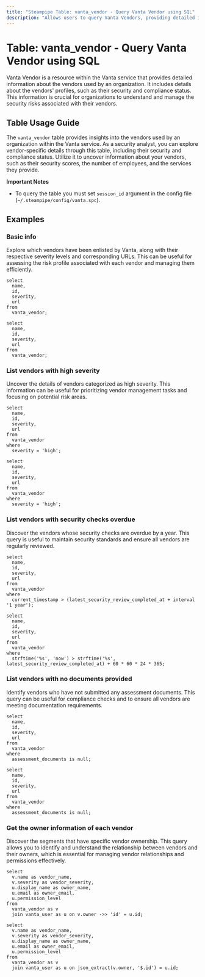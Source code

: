 ```yaml
---
title: "Steampipe Table: vanta_vendor - Query Vanta Vendor using SQL"
description: "Allows users to query Vanta Vendors, providing detailed information about the vendors' profiles, including their security and compliance status."
---
```


# Table: vanta_vendor - Query Vanta Vendor using SQL

Vanta Vendor is a resource within the Vanta service that provides detailed information about the vendors used by an organization. It includes details about the vendors' profiles, such as their security and compliance status. This information is crucial for organizations to understand and manage the security risks associated with their vendors.

## Table Usage Guide

The `vanta_vendor` table provides insights into the vendors used by an organization within the Vanta service. As a security analyst, you can explore vendor-specific details through this table, including their security and compliance status. Utilize it to uncover information about your vendors, such as their security scores, the number of employees, and the services they provide.

**Important Notes**
- To query the table you must set `session_id` argument in the config file (`~/.steampipe/config/vanta.spc`).

## Examples

### Basic info
Explore which vendors have been enlisted by Vanta, along with their respective severity levels and corresponding URLs. This can be useful for assessing the risk profile associated with each vendor and managing them efficiently.

```sql+postgres
select
  name,
  id,
  severity,
  url
from
  vanta_vendor;
```

```sql+sqlite
select
  name,
  id,
  severity,
  url
from
  vanta_vendor;
```

### List vendors with high severity
Uncover the details of vendors categorized as high severity. This information can be useful for prioritizing vendor management tasks and focusing on potential risk areas.

```sql+postgres
select
  name,
  id,
  severity,
  url
from
  vanta_vendor
where
  severity = 'high';
```

```sql+sqlite
select
  name,
  id,
  severity,
  url
from
  vanta_vendor
where
  severity = 'high';
```

### List vendors with security checks overdue
Discover the vendors whose security checks are overdue by a year. This query is useful to maintain security standards and ensure all vendors are regularly reviewed.

```sql+postgres
select
  name,
  id,
  severity,
  url
from
  vanta_vendor
where
  current_timestamp > (latest_security_review_completed_at + interval '1 year');
```

```sql+sqlite
select
  name,
  id,
  severity,
  url
from
  vanta_vendor
where
  strftime('%s', 'now') > strftime('%s', latest_security_review_completed_at) + 60 * 60 * 24 * 365;
```

### List vendors with no documents provided
Identify vendors who have not submitted any assessment documents. This query can be useful for compliance checks and to ensure all vendors are meeting documentation requirements.

```sql+postgres
select
  name,
  id,
  severity,
  url
from
  vanta_vendor
where
  assessment_documents is null;
```

```sql+sqlite
select
  name,
  id,
  severity,
  url
from
  vanta_vendor
where
  assessment_documents is null;
```

### Get the owner information of each vendor
Discover the segments that have specific vendor ownership. This query allows you to identify and understand the relationship between vendors and their owners, which is essential for managing vendor relationships and permissions effectively.

```sql+postgres
select
  v.name as vendor_name,
  v.severity as vendor_severity,
  u.display_name as owner_name,
  u.email as owner_email,
  u.permission_level
from
  vanta_vendor as v
  join vanta_user as u on v.owner ->> 'id' = u.id;
```

```sql+sqlite
select
  v.name as vendor_name,
  v.severity as vendor_severity,
  u.display_name as owner_name,
  u.email as owner_email,
  u.permission_level
from
  vanta_vendor as v
  join vanta_user as u on json_extract(v.owner, '$.id') = u.id;
```